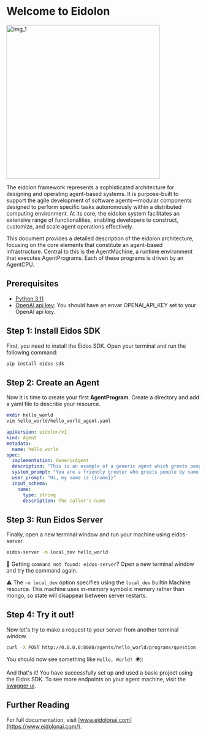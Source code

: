 # Welcome to Eidolon

<img alt="img_1" height="400" width="400" src="./docs/src/assets/main_images/img_1.png"/>

The eidolon framework represents a sophisticated architecture for designing and operating agent-based systems. It is purpose-built to support the agile development of software agents—modular components designed to perform specific tasks autonomously within a distributed computing environment. At its core, the eidolon system facilitates an extensive range of functionalities, enabling developers to construct, customize, and scale agent operations effectively.

This document provides a detailed description of the eidolon architecture, focusing on the core elements that constitute an agent-based infrastructure. Central to this is the AgentMachine, a runtime environment that executes AgentPrograms. Each of these programs is driven by an AgentCPU.

## Prerequisites

* [Python 3.11](https://formulae.brew.sh/formula/python@3.11)
* [OpenAI api key](https://platform.openai.com/account/api-keys): You should have an envar OPENAI_API_KEY set to your OpenAI api key.

## Step 1: Install Eidos SDK

First, you need to install the Eidos SDK. Open your terminal and run the following command:

```bash
pip install eidos-sdk
```

## Step 2: Create an Agent

Now it is time to create your first **AgentProgram**. Create a directory and add a yaml file to describe your resource.

```bash
mkdir hello_world
vim hello_world/hello_world_agent.yaml
```

```yaml
apiVersion: eidolon/v1
kind: Agent
metadata:
  name: hello_world
spec:
  implementation: GenericAgent
  description: "This is an example of a generic agent which greets people by name."
  system_prompt: "You are a friendly greeter who greets people by name while using emojis"
  user_prompt: "Hi, my name is {{name}}"
  input_schema:
    name:
      type: string
      description: The caller's name
```

## Step 3: Run Eidos Server

Finally, open a new terminal window and run your machine using eidos-server.

```bash
eidos-server -m local_dev hello_world
```
🚨 Getting `command not found: eidos-server`? Open a new terminal window and try the command again.

⚠️ The `-m local_dev` option specifies using the `local_dev` builtin Machine resource. This machine uses in-memory symbolic memory rather than mongo, so state will disappear between server restarts.

## Step 4: Try it out!

Now let's try to make a request to your server from another terminal window.

```bash
curl -X POST http://0.0.0.0:8080/agents/hello_world/programs/question -H 'Content-Type: application/json' -d '{"name": "World"}'; echo
```

You should now see something like `Hello, World! 🌍👋`


And that's it! You have successfully set up and used a basic project using the Eidos SDK. To see more endpoints on your agent machine, visit the [swagger ui](http://0.0.0.0:8080/docs).

## Further Reading

For full documentation, visit [www.eidolonai.com](https://www.eidolonai.com/).
